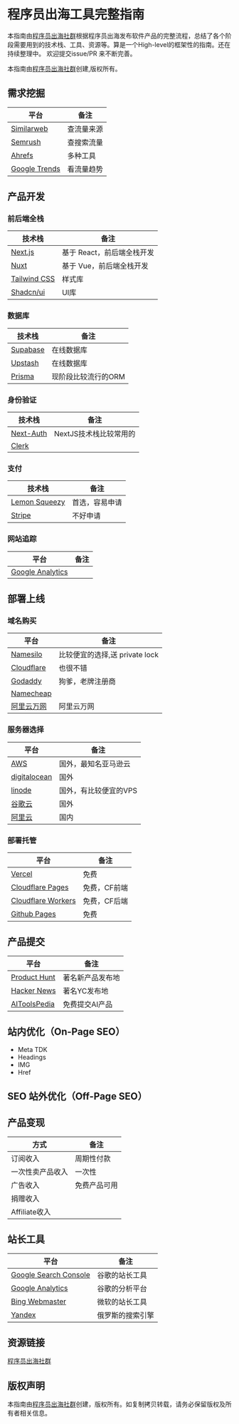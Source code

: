 # 程序员出海工具完整指南

本指南由[程序员出海社群](https://chengxuyuanchuhai.com/)根据程序员出海发布软件产品的完整流程，总结了各个阶段需要用到的技术栈、工具、资源等。算是一个High-level的框架性的指南。还在持续整理中。
欢迎提交issue/PR 来不断完善。

本指南由[程序员出海社群](https://chengxuyuanchuhai.com/)创建,版权所有。

## 需求挖掘
| 平台 | 备注 |
| --- | --- |
| [Similarweb](https://www.similarweb.com/zh/) | 查流量来源  |
| [Semrush](https://zh.semrush.com/) | 查搜索流量  |
| [Ahrefs](https://ahrefs.com) | 多种工具  |
| [Google Trends](https://trends.google.com/trends/) | 看流量趋势  |


## 产品开发

### 前后端全栈

| 技术栈 | 备注|
| --- | --- |
| [Next.js](https://nextjs.org/) | 基于 React，前后端全栈开发 |
| [Nuxt](https://nuxt.com/) | 基于 Vue，前后端全栈开发|
| [Tailwind CSS](https://tailwindcss.com/) | 样式库 |
| [Shadcn/ui](https://ui.shadcn.com/) | UI库 |


### 数据库

| 技术栈 | 备注 |
| --- | --- |
| [Supabase](https://supabase.com/) |  在线数据库 |
| [Upstash](https://console.upstash.com) |  在线数据库 |
| [Prisma](https://prisma.io/) | 现阶段比较流行的ORM  |


### 身份验证

| 技术栈 | 备注 |
| --- | --- |
| [Next-Auth](https://next-auth.js.org/) | NextJS技术栈比较常用的 |
| [Clerk](https://clerk.com/) | |


### 支付

| 技术栈 | 备注 |
| --- | --- |
| [Lemon Squeezy](https://www.lemonsqueezy.com/) | 首选，容易申请 |
| [Stripe](https://stripe.com/) | 不好申请 |


### 网站追踪

| 平台 | 备注 |
| --- | --- |
| [Google Analytics](https://analytics.google.com/analytics/web/) | |



## 部署上线

### 域名购买

| 平台 | 备注 |
| --- | --- |
| [Namesilo](https://www.namesilo.com/domain/search-domains?rid=668f472yd) | 比较便宜的选择,送 private lock |
| [Cloudflare](https://cloudflare.com/) | 也很不错 |
| [Godaddy](https://www.godaddy.com/) | 狗爹，老牌注册商 |
| [Namecheap](https://www.namecheap.com/) |  |
| [阿里云万网](https://wanwang.aliyun.com/domain) | 阿里云万网 |


### 服务器选择
| 平台 | 备注 |
| --- | --- |
| [AWS](https://aws.amazon.com/) | 国外，最知名亚马逊云 |
| [digitalocean](https://www.digitalocean.com/) | 国外 |
| [linode](https://www.linode.com/) | 国外，有比较便宜的VPS |
| [谷歌云](https://cloud.google.com/) | 国外 |
| [阿里云](https://aliyu.com/) | 国内 |


### 部署托管

| 平台 | 备注 |
| --- | --- |
| [Vercel](https://vercel.com/dashboard) | 免费 |
| [Cloudflare Pages](https://developers.cloudflare.com/pages/) | 免费，CF前端 |
| [Cloudflare Workers](https://developers.cloudflare.com/workers/) | 免费，CF后端 |
| [Github Pages](https://pages.github.com/) | 免费 |


## 产品提交

| 平台 | 备注 |
| --- | --- |
| [Product Hunt](https://www.producthunt.com/) | 著名新产品发布地 |
| [Hacker News](https://news.ycombinator.com/) | 著名YC发布地 |
| [AIToolsPedia](https://aitoolspedia.com/) | 免费提交AI产品 |


## 站内优化（On-Page SEO）
- Meta TDK
- Headings
- IMG
- Href

## SEO 站外优化（Off-Page SEO）


## 产品变现
| 方式 | 备注 |
| --- | --- |
| 订阅收入 | 周期性付款 |
| 一次性卖产品收入 | 一次性 |
| 广告收入 | 免费产品可用 |
| 捐赠收入 |  |
| Affiliate收入 |  |



## 站长工具
| 平台 | 备注 |
| --- | --- |
| [Google Search Console](https://search.google.com/search-console) | 谷歌的站长工具 |
| [Google Analytics](https://analytics.google.com/) | 谷歌的分析平台 |
| [Bing Webmaster](https://www.bing.com/webmasters/) | 微软的站长工具 |
| [Yandex](https://webmaster.yandex) | 俄罗斯的搜索引擎 |


## 资源链接
[程序员出海社群](https://chengxuyuanchuhai.com/)


## 版权声明
本指南由[程序员出海社群](https://chengxuyuanchuhai.com/)创建，版权所有。如复制拷贝转载，请务必保留版权及所有者相关信息。



